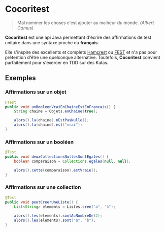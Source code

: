 # Cocoritest

> Mal nommer les choses c'est ajouter au malheur du monde.
> <cite>(Albert Camus)</cite>

**Cocoritest** est une api Java permettant d'écrire des affirmations de test unitaire dans une syntaxe proche du **français**. 

Elle s'inspire des excellents et complets [Hamcrest] ou [FEST] et n'a pas pour prétention d'être une quelconque alternative. Toutefois, **Cocoritest** convient parfaitement pour s'exercer en TDD sur des Katas.

## Exemples ##

### Affirmations sur un objet ###
```java
@Test
public void unBooleenVraiEnChaineEstEnFrancais() {
    String chaine = Objets.enChaine(true);

    alors().la(chaine).nEstPasNulle();
    alors().la(chaine).est("vrai");
}
```

### Affirmations sur un booléen ###
```java
@Test
public void deuxCollectionsNullesSontEgales() {
    boolean comparaison = Collections.egales(null, null);

    alors().cette(comparaison).estVraie();
}
```

### Affirmations sur une collection ###
```java
@Test
public void peutCreerUneListe() {
    List<String> elements = Listes.cree("a", "b");
 
    alors().les(elements).sontAuNombreDe(2); 
    alors().les(elements).sont("a", "b");
}
```

[Hamcrest]: http://hamcrest.org/
[FEST]: https://code.google.com/p/fest/

